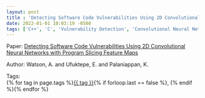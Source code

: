 ```yaml
---
layout: post
title : 'Detecting Software Code Vulnerabilities Using 2D Convolutional Neural Networks with Program Slicing Feature Maps'
date: 2022-01-01 10:03:19 -0500
tags: ['C++', 'C', 'Vulnerability Detection', 'Convolutional Neural Network', 'Image', 'Program Dependence Graph (PDG)']
---
```

Paper: [Detecting Software Code Vulnerabilities Using 2D Convolutional Neural Networks with Program Slicing Feature Maps](https://ieeexplore.ieee.org/stamp/stamp.jsp?arnumber=10092211)

Author: Watson, A. and Ufuktepe, E. and Palaniappan, K.




 Tags:  
        <span>{% for tag in page.tags %}<a href="/tags/#{{ tag | slugify }}">{{ tag }}</a>{% if forloop.last == false %}, {% endif %}{% endfor %}</span>
